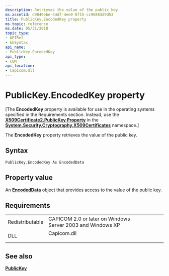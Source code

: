 ```yaml
---
description: Retrieves the value of the public key.
ms.assetid: d9846ebe-44df-4ee0-8f15-cc96883d9d53
title: PublicKey.EncodedKey property
ms.topic: reference
ms.date: 05/31/2018
topic_type:
- APIRef
- kbSyntax
api_name:
- PublicKey.EncodedKey
api_type:
- COM
api_location:
- Capicom.dll
---
```


# PublicKey.EncodedKey property

\[The **EncodedKey** property is available for use in the operating systems specified in the Requirements section. Instead, use the [**X509Certificate2.PublicKey Property**](/dotnet/api/system.security.cryptography.x509certificates.x509certificate2.publickey?view=netcore-3.1) in the [**System.Security.Cryptography.X509Certificates**](/dotnet/api/system.security.cryptography.x509certificates.publickey.-ctor?view=netcore-3.1) namespace.\]

The **EncodedKey** property retrieves the value of the public key.

## Syntax


```VB
PublicKey.EncodedKey As EncodedData
```



## Property value

An [**EncodedData**](encodeddata.md) object that provides access to the value of the public key.

## Requirements



|                            |                                                                                        |
|----------------------------|----------------------------------------------------------------------------------------|
| Redistributable<br/> | CAPICOM 2.0 or later on Windows Server 2003 and Windows XP<br/>                  |
| DLL<br/>             | <dl> <dt>Capicom.dll</dt> </dl> |



## See also

<dl> <dt>

[**PublicKey**](publickey.md)
</dt> </dl>

 

 
